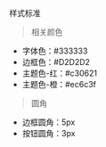 样式标准

> 相关颜色

- 字体色：#333333
- 边框色：#D2D2D2
- 主题色-红：#c30621
- 主题色-橙：#ec6c3f

> 圆角

- 边框圆角：5px
- 按钮圆角：3px
